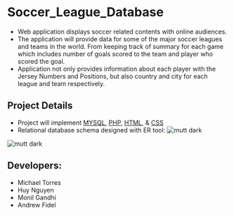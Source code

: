 # Soccer_League_Database
* Web application displays soccer related contents with online audiences.
* The application will provide data for some of the major soccer leagues and teams in the world. From keeping track of summary for each game which includes number of goals scored to the team and player who scored the goal.
* Application not only provides information about each player with the Jersey Numbers and Positions, but also country and city for each league and team respectively. 


## Project Details
* Project will implement [MYSQL](https://www.mysql.com/), [PHP](http://php.net), [HTML](https://developer.mozilla.org/en-US/docs/Web/HTML), & [CSS](https://developer.mozilla.org/en-US/docs/Web/CSS)
* Relational database schema designed with ER tool:
![mutt dark](https://github.com/drewfidizzle/Soccer-League-Database/blob/master/screenshots/ER_diagram.png)


![mutt dark](https://github.com/drewfidizzle/Soccer-League-Database/blob/master/screenshots/Logical_Schema.png)





## Developers: 

* Michael Torres
* Huy Nguyen
* Monil Gandhi
* Andrew Fidel
